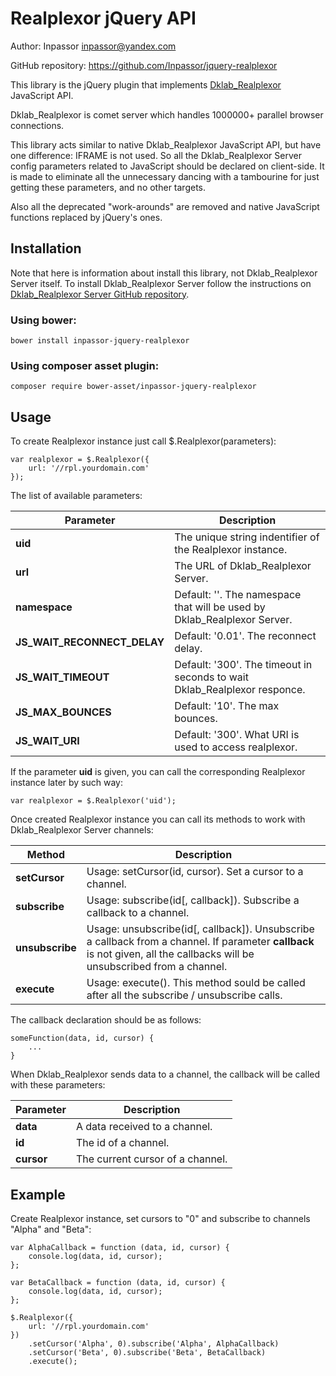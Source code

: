 Realplexor jQuery API
=====================

Author: Inpassor <inpassor@yandex.com>

GitHub repository: https://github.com/Inpassor/jquery-realplexor

This library is the jQuery plugin that implements
[Dklab_Realplexor](https://github.com/DmitryKoterov/dklab_realplexor)
JavaScript API.

Dklab_Realplexor is comet server which handles 1000000+ parallel
browser connections.

This library acts similar to native Dklab_Realplexor JavaScript API,
but have one difference: IFRAME is not used. So all the Dklab_Realplexor
Server config parameters related to JavaScript should be declared on
client-side.
It is made to eliminate all the unnecessary dancing with a tambourine
for just getting these parameters, and no other targets.

Also all the deprecated "work-arounds" are removed and native
JavaScript functions replaced by jQuery's ones.

## Installation

Note that here is information about install this library, not
Dklab_Realplexor Server itself. To install Dklab_Realplexor Server
follow the instructions on
[Dklab_Realplexor Server GitHub repository](https://github.com/DmitryKoterov/dklab_realplexor).

### Using bower:

```
bower install inpassor-jquery-realplexor
```

### Using composer asset plugin:

```
composer require bower-asset/inpassor-jquery-realplexor
```

## Usage

To create Realplexor instance just call $.Realplexor(parameters): 
```
var realplexor = $.Realplexor({
    url: '//rpl.yourdomain.com'
});
```

The list of available parameters:

Parameter | Description
--- | ---
**uid** | The unique string indentifier of the Realplexor instance.
**url** | The URL of Dklab_Realplexor Server.
**namespace** | Default: ''. The namespace that will be used by Dklab_Realplexor Server.
**JS_WAIT_RECONNECT_DELAY** | Default: '0.01'. The reconnect delay. 
**JS_WAIT_TIMEOUT** | Default: '300'. The timeout in seconds to wait Dklab_Realplexor responce.
**JS_MAX_BOUNCES** | Default: '10'. The max bounces.
**JS_WAIT_URI** | Default: '300'. What URI is used to access realplexor.

If the parameter **uid** is given, you can call the corresponding
Realplexor instance later by such way:
```
var realplexor = $.Realplexor('uid');
```

Once created Realplexor instance you can call its methods to work with
Dklab_Realplexor Server channels: 

Method | Description
--- | ---
**setCursor** | Usage: setCursor(id, cursor). Set a cursor to a channel.
**subscribe** | Usage: subscribe(id[, callback]). Subscribe a callback to a channel.
**unsubscribe** | Usage: unsubscribe(id[, callback]). Unsubscribe a callback from a channel. If parameter **callback** is not given, all the callbacks will be unsubscribed from a channel.
**execute** | Usage: execute(). This method sould be called after all the subscribe / unsubscribe calls.

The callback declaration should be as follows:
```
someFunction(data, id, cursor) {
    ...
}
```
When Dklab_Realplexor sends data to a channel, the callback will be
called with these parameters: 

Parameter | Description
--- | ---
**data** | A data received to a channel. 
**id** | The id of a channel.
**cursor** | The current cursor of a channel.

## Example

Create Realplexor instance, set cursors to "0" and subscribe to
channels "Alpha" and "Beta":
```
var AlphaCallback = function (data, id, cursor) {
    console.log(data, id, cursor);
};

var BetaCallback = function (data, id, cursor) {
    console.log(data, id, cursor);
};

$.Realplexor({
    url: '//rpl.yourdomain.com'
})
    .setCursor('Alpha', 0).subscribe('Alpha', AlphaCallback)
    .setCursor('Beta', 0).subscribe('Beta', BetaCallback)
    .execute();
```
